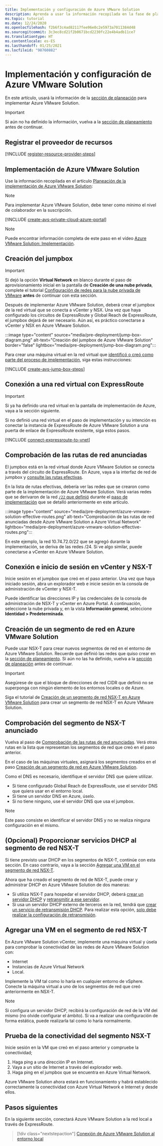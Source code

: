```yaml
---
title: Implementación y configuración de Azure VMware Solution
description: Aprenda a usar la información recopilada en la fase de planeación para implementar la nube privada de Azure VMware Solution.
ms.topic: tutorial
ms.date: 12/24/2020
ms.openlocfilehash: f2b6f3c4ad82117fee96e0c2e5973a7011384d48
ms.sourcegitcommit: 3c3ec8cd21f2b0671bcd2230fc22e4b4adb11ce7
ms.translationtype: HT
ms.contentlocale: es-ES
ms.lasthandoff: 01/25/2021
ms.locfileid: "98760882"
---
```

# <a name="deploy-and-configure-azure-vmware-solution"></a>Implementación y configuración de Azure VMware Solution

En este artículo, usará la información de la [sección de planeación](production-ready-deployment-steps.md) para implementar Azure VMware Solution. 

>[!IMPORTANT]
>Si aún no ha definido la información, vuelva a la [sección de planeamiento](production-ready-deployment-steps.md) antes de continuar.

## <a name="register-the-resource-provider"></a>Registrar el proveedor de recursos

[!INCLUDE [register-resource-provider-steps](includes/register-resource-provider-steps.md)]


## <a name="deploy-azure-vmware-solution"></a>Implementación de Azure VMware Solution

Use la información recopilada en el artículo [Planeación de la implementación de Azure VMware Solution](production-ready-deployment-steps.md):

>[!NOTE]
>Para implementar Azure VMware Solution, debe tener como mínimo el nivel de colaborador en la suscripción.

[!INCLUDE [create-avs-private-cloud-azure-portal](includes/create-private-cloud-azure-portal-steps.md)]

>[!NOTE]
>Puede encontrar información completa de este paso en el vídeo [Azure VMware Solution: Implementación](https://www.youtube.com/embed/gng7JjxgayI).

## <a name="create-the-jump-box"></a>Creación del jumpbox

>[!IMPORTANT]
>Si dejó la opción **Virtual Network** en blanco durante el paso de aprovisionamiento inicial en la pantalla de **Creación de una nube privada**, complete el tutorial [Configuración de redes para la nube privada de VMware](tutorial-configure-networking.md) **antes** de continuar con esta sección.  

Después de implementar Azure VMware Solution, deberá crear el jumpbox de la red virtual que se conecta a vCenter y NSX. Una vez que haya configurado los circuitos de ExpressRoute y Global Reach de ExpressRoute, el jumpbox dejará de ser necesario.  Aún así, es práctico conectarse a vCenter y NSX en Azure VMware Solution.  

:::image type="content" source="media/pre-deployment/jump-box-diagram.png" alt-text="Creación del jumpbox de Azure VMware Solution" border="false" lightbox="media/pre-deployment/jump-box-diagram.png":::

Para crear una máquina virtual en la red virtual que [identificó o creó como parte del proceso de implementación](production-ready-deployment-steps.md#attach-virtual-network-to-azure-vmware-solution), siga estas instrucciones: 

[!INCLUDE [create-avs-jump-box-steps](includes/create-jump-box-steps.md)]

## <a name="connect-to-a-virtual-network-with-expressroute"></a>Conexión a una red virtual con ExpressRoute

>[!IMPORTANT]
>Si ya ha definido una red virtual en la pantalla de implementación de Azure, vaya a la sección siguiente.

Si no definió una red virtual en el paso de implementación y su intención es conectar la instancia de ExpressRoute de Azure VMware Solution a una puerta de enlace de ExpressRoute existente, siga estos pasos.

[!INCLUDE [connect-expressroute-to-vnet](includes/connect-expressroute-vnet.md)]

## <a name="verify-network-routes-advertised"></a>Comprobación de las rutas de red anunciadas

El jumpbox está en la red virtual donde Azure VMware Solution se conecta a través del circuito de ExpressRoute.  En Azure, vaya a la interfaz de red de jumpbox y [consulte las rutas efectivas](../virtual-network/manage-route-table.md#view-effective-routes).

En la lista de rutas efectivas, debería ver las redes que se crearon como parte de la implementación de Azure VMware Solution. Verá varias redes que se derivaron de la red [`/22` que definió](production-ready-deployment-steps.md#ip-address-segment) durante el [paso de implementación](#deploy-azure-vmware-solution) que se detalló anteriormente en este artículo.

:::image type="content" source="media/pre-deployment/azure-vmware-solution-effective-routes.png" alt-text="Comprobación de las rutas de red anunciadas desde Azure VMware Solution a Azure Virtual Network" lightbox="media/pre-deployment/azure-vmware-solution-effective-routes.png":::

En este ejemplo, la red 10.74.72.0/22 que se agregó durante la implementación, se deriva de las redes /24.  Si ve algo similar, puede conectarse a vCenter en Azure VMware Solution.

## <a name="connect-and-sign-in-to-vcenter-and-nsx-t"></a>Conexión e inicio de sesión en vCenter y NSX-T

Inicie sesión en el jumpbox que creó en el paso anterior. Una vez que haya iniciado sesión, abra un explorador web e inicie sesión en la consola de administración de vCenter y NSX-T.  

Puede identificar las direcciones IP y las credenciales de la consola de administración de NSX-T y vCenter en Azure Portal.  A continuación, seleccione la nube privada y, en la vista **Información general**, seleccione **Identidad > Predeterminada**. 

## <a name="create-a-network-segment-on-azure-vmware-solution"></a>Creación de un segmento de red en Azure VMware Solution

Puede usar NSX-T para crear nuevos segmentos de red en el entorno de Azure VMware Solution.  Recuerde que definió las redes que quiso crear en la [sección de planeamiento](production-ready-deployment-steps.md).  Si aún no las ha definido, vuelva a la [sección de planeación](production-ready-deployment-steps.md) antes de continuar.

>[!IMPORTANT]
>Asegúrese de que el bloque de direcciones de red CIDR que definió no se superponga con ningún elemento de los entornos locales o de Azure.  

Siga el tutorial de [Creación de un segmento de red NSX-T en Azure VMware Solution](tutorial-nsx-t-network-segment.md) para crear un segmento de red NSX-T en Azure VMware Solution.

## <a name="verify-advertised-nsx-t-segment"></a>Comprobación del segmento de NSX-T anunciado

Vuelva al paso de [Comprobación de las rutas de red anunciadas](#verify-network-routes-advertised). Verá otras rutas en la lista que representan los segmentos de red que creó en el paso anterior.  

En el caso de las máquinas virtuales, asignará los segmentos creados en el paso [Creación de un segmento de red en Azure VMware Solution](#create-a-network-segment-on-azure-vmware-solution).  

Como el DNS es necesario, identifique el servidor DNS que quiere utilizar.  

- Si tiene configurado Global Reach de ExpressRoute, use el servidor DNS que quiera usar en el entorno local.  
- Si tiene un servidor DNS en Azure, úselo.  
- Si no tiene ninguno, use el servidor DNS que usa el jumpbox.

>[!NOTE]
>Este paso consiste en identificar el servidor DNS y no se realiza ninguna configuración en el mismo.

## <a name="optional-provide-dhcp-services-to-nsx-t-network-segment"></a>(Opcional) Proporcionar servicios DHCP al segmento de red NSX-T

Si tiene previsto usar DHCP en los segmentos de NSX-T, continúe con esta sección. En caso contrario, vaya a la sección [Agregar una VM en el segmento de red NSX-T](#add-a-vm-on-the-nsx-t-network-segment).  

Ahora que ha creado el segmento de red de NSX-T, puede crear y administrar DHCP en Azure VMware Solution de dos maneras:

* Si utiliza NSX-T para hospedar el servidor DHCP, deberá [crear un servidor DHCP](manage-dhcp.md#create-a-dhcp-server) y [retransmitir a ese servidor](manage-dhcp.md#create-dhcp-relay-service). 
* Si usa un servidor DHCP externo de terceros en la red, tendrá que [crear un servicio de retransmisión DHCP](manage-dhcp.md#create-dhcp-relay-service).  Para realizar esta opción, [solo debe realizar la configuración de retransmisión](manage-dhcp.md#create-dhcp-relay-service).


## <a name="add-a-vm-on-the-nsx-t-network-segment"></a>Agregar una VM en el segmento de red NSX-T

En Azure VMware Solution vCenter, implemente una máquina virtual y úsela para comprobar la conectividad de las redes de Azure VMware Solution con:

- Internet
- Instancias de Azure Virtual Network
- Local.  

Implemente la VM tal como lo haría en cualquier entorno de vSphere.  Conecte la máquina virtual a uno de los segmentos de red que creó anteriormente en NSX-T.  

>[!NOTE]
>Si configura un servidor DHCP, recibirá la configuración de red de la VM del mismo (no olvide configurar el ámbito).  Si va a realizar una configuración de forma estática, puede realizarla tal como lo haría normalmente.

## <a name="test-the-nsx-t-segment-connectivity"></a>Prueba de la conectividad del segmento NSX-T

Inicie sesión en la VM que creó en el paso anterior y compruebe la conectividad;

1. Haga ping a una dirección IP en Internet.
2. Vaya a un sitio de Internet a través del explorador web.
3. Haga ping en el jumpbox que se encuentra en Azure Virtual Network.

Azure VMware Solution ahora estará en funcionamiento y habrá establecido correctamente la conectividad con Azure Virtual Network e Internet y desde ellos.

## <a name="next-steps"></a>Pasos siguientes

En la siguiente sección, conectará Azure VMware Solution a la red local a través de ExpressRoute.
> [!div class="nextstepaction"]
> [Conexión de Azure VMware Solution al entorno local](azure-vmware-solution-on-premises.md)
